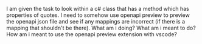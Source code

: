 I am given the task to look within a c# class that has a method which has properties of quotes. I need to somehow use openapi preview to preview the openapi json file and see if any mappings are incorrect (if there is a mapping that shouldn't be there). What am i doing? What am i meant to do? How am i meant to use the openapi preview extension with vscode? 
